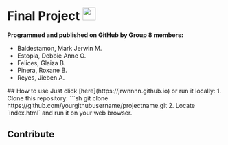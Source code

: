 
# Final Project <img src="https://upload.wikimedia.org/wikipedia/commons/thumb/6/61/HTML5_logo_and_wordmark.svg/512px-HTML5_logo_and_wordmark.svg.png" style="height:30px;">

<!-- PROGRAMMING LANGUAGE ICONS
HTML: https://upload.wikimedia.org/wikipedia/commons/thumb/6/61/HTML5_logo_and_wordmark.svg/512px-HTML5_logo_and_wordmark.svg.png
JAVA: https://upload.wikimedia.org/wikipedia/en/thumb/3/30/Java_programming_language_logo.svg/1200px-Java_programming_language_logo.svg.png
Python: https://upload.wikimedia.org/wikipedia/commons/thumb/c/c3/Python-logo-notext.svg/1869px-Python-logo-notext.svg.png
mySQL: https://upload.wikimedia.org/wikipedia/labs/8/8e/Mysql_logo.png
-->

**Programmed and published on GitHub by Group 8 members:** <br>
<ul>
<li>Baldestamon, Mark Jerwin M.
<li>Estopia, Debbie Anne O.
<li>Felices, Glaiza B.
<li>Pinera, Roxane B.
<li>Reyes, Jieben A.
</ul>
## How to use
Just click [here](https://jrwnnnn.github.io) or run it locally:
1. Clone this repository:  
   ```sh
   git clone https://github.com/yourgithubusername/projectname.git
 2. Locate `index.html` and run it on your web browser.

## Contribute
